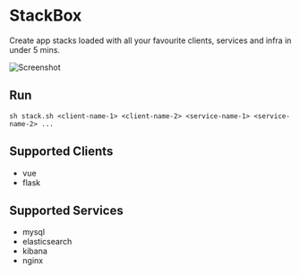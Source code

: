# StackBox
Create app stacks loaded with all your favourite clients, services and infra in under 5 mins.

![Screenshot](https://ik.imagekit.io/sn5/Webp.net-resizeimage_MC8zaRvlY.png)

## Run

    sh stack.sh <client-name-1> <client-name-2> <service-name-1> <service-name-2> ...
    
## Supported Clients

- vue
- flask

## Supported Services

- mysql
- elasticsearch
- kibana
- nginx
